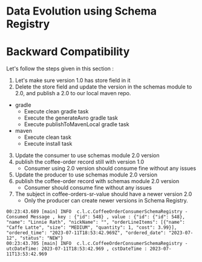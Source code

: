 # Data Evolution using Schema Registry

# Backward Compatibility

Let's follow the steps given in this section :

1. Let's make sure version 1.0 has store field in it
2. Delete the store field and update the version in the schemas module to 2.0, and publish a 2.0 to our local maven repo.
 - gradle
    - Execute clean gradle task
    - Execute the generateAvro gradle task
    - Execute publishToMavenLocal gradle task
 - maven
   - Execute clean task
   - Execute install task
3. Update the consumer to use schemas module 2.0 version
4. publish the coffee-order record still with version 1.0
   - Consumer using 2.0 version should consume fine without any issues
5. Update the producer to use schemas module 2.0 version
6. publish the coffee-order record with schemas module 2.0 version
   - Consumer should consume fine without any issues
7. The subject in coffee-orders-sr-value should have a newer version 2.0
   - Only the producer can create newer versions in Schema Registry.

```
00:23:43.689 [main] INFO  c.l.c.CoffeeOrderConsumerSchemaRegistry - Consumed Message , key : {"id": 548} , value : {"id": {"id": 548}, "name": "Linnie Rath", "nickName": "", "orderLineItems": [{"name": "Caffe Latte", "size": "MEDIUM", "quantity": 1, "cost": 3.99}], "ordered_time": "2023-07-11T18:53:42.969Z", "ordered_date": "2023-07-12", "status": "NEW"}
00:23:43.705 [main] INFO  c.l.c.CoffeeOrderConsumerSchemaRegistry - utcDateTime: 2023-07-11T18:53:42.969 , cstDateTime : 2023-07-11T13:53:42.969 
```